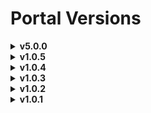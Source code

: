 <!-- Generated by release_change_audit.py on 2025-08-08 14:24:20 -->
<!-- New version v1.0.7 added to Portal Versions -->

# Portal Versions

<details>
<summary><strong>v5.0.0</strong></summary>

**React & Framework**

- react: ^19.0.0  
- react-dom: ^19.0.0  
- next: 15.2.0-canary.74  
- next-themes: ^0.4.4  

**UI Primitives (@radix-ui)**

- @radix-ui/react-alert-dialog: ^1.1.11  
- @radix-ui/react-dialog: ^1.1.6  
- @radix-ui/react-label: ^2.1.2  
- @radix-ui/react-popover: ^1.1.6  
- @radix-ui/react-scroll-area: ^1.2.4  
- @radix-ui/react-slot: ^1.2.0  
- @radix-ui/react-tabs: ^1.1.3  
- @radix-ui/react-tooltip: ^1.1.8  

**Components & Utilities**

- class-variance-authority: ^0.7.1  
- clsx: ^2.1.1  
- js-cookie: ^3.0.5  
- lucide-react: ^0.476.0  
- react-markdown: ^10.1.0  
- sonner: ^2.0.1  
- tailwind-merge: ^3.0.2  
- tailwindcss-animate: ^1.0.7  

**OCI SDK**

- oci-common: ^2.104.0  
- oci-core: ^2.104.0  
- oci-identity: ^2.104.0  
- oci-objectstorage: ^2.104.0  

---

**DevDependencies**

**Build & Lint**

- typescript: ^5  
- tailwindcss: ^4  
- @tailwindcss/postcss: ^4  
- @tailwindcss/typography: ^0.5.16  
- eslint: ^9  
- @eslint/eslintrc: ^3  
- eslint-config-next: 15.2.0-canary.74  
- @types/js-cookie: ^3.0.6  
- @types/node: ^20  
- @types/react: ^19  
- @types/react-dom: ^19  

</details>


<details>
<summary><strong>v1.0.5</strong></summary>

**React & Framework**

- react: ^19.0.0
- react-dom: ^19.0.0
- next: 15.2.0-canary.74
- next-themes: ^0.4.4

**UI Primitives (@radix-ui)**

- @radix-ui/react-alert-dialog: ^1.1.11
- @radix-ui/react-dialog: ^1.1.6
- @radix-ui/react-label: ^2.1.2
- @radix-ui/react-popover: ^1.1.6
- @radix-ui/react-scroll-area: ^1.2.4
- @radix-ui/react-slot: ^1.2.0
- @radix-ui/react-tabs: ^1.1.3
- @radix-ui/react-tooltip: ^1.1.8

**Components & Utilities**

- class-variance-authority: ^0.7.1
- clsx: ^2.1.1
- js-cookie: ^3.0.5
- lucide-react: ^0.476.0
- react-markdown: ^10.1.0
- sonner: ^2.0.1
- tailwind-merge: ^3.0.2
- tailwindcss-animate: ^1.0.7

**OCI SDK**

- oci-common: ^2.104.0
- oci-core: ^2.104.0
- oci-identity: ^2.104.0
- oci-objectstorage: ^2.104.0

---

**DevDependencies**

**Build & Lint**

- typescript: ^5
- tailwindcss: ^4
- @tailwindcss/postcss: ^4
- @tailwindcss/typography: ^0.5.16
- eslint: ^9
- @eslint/eslintrc: ^3
- eslint-config-next: 15.2.0-canary.74

**Type Definitions**

- @types/js-cookie: ^3.0.6
- @types/node: ^20
- @types/react: ^19
- @types/react-dom: ^19

</details>

<details>
<summary><strong>v1.0.4</strong></summary>

**React & Framework**

- react: ^19.0.0
- react-dom: ^19.0.0
- next: 15.2.0-canary.74
- next-themes: ^0.4.4

**UI Primitives (@radix-ui)**

- @radix-ui/react-alert-dialog: ^1.1.11
- @radix-ui/react-dialog: ^1.1.6
- @radix-ui/react-label: ^2.1.2
- @radix-ui/react-popover: ^1.1.6
- @radix-ui/react-scroll-area: ^1.2.4
- @radix-ui/react-slot: ^1.2.0
- @radix-ui/react-tabs: ^1.1.3
- @radix-ui/react-tooltip: ^1.1.8

**Components & Utilities**

- class-variance-authority: ^0.7.1
- clsx: ^2.1.1
- js-cookie: ^3.0.5
- lucide-react: ^0.476.0
- react-markdown: ^10.1.0
- sonner: ^2.0.1
- tailwind-merge: ^3.0.2
- tailwindcss-animate: ^1.0.7

**OCI SDK**

- oci-common: ^2.104.0
- oci-core: ^2.104.0
- oci-identity: ^2.104.0
- oci-objectstorage: ^2.104.0

---

**DevDependencies**

**Build & Lint**

- typescript: ^5
- tailwindcss: ^4
- @tailwindcss/postcss: ^4
- @tailwindcss/typography: ^0.5.16
- eslint: ^9
- eslint-config-next: 15.2.0-canary.74
- @eslint/eslintrc: ^3

**Type Definitions**

- @types/js-cookie: ^3.0.6
- @types/node: ^20
- @types/react: ^19
- @types/react-dom: ^19

</details>

<details>
<summary><strong>v1.0.3</strong></summary>

**React & Framework**

- react: ^19.0.0
- react-dom: ^19.0.0
- next: 15.2.0-canary.74
- next-themes: ^0.4.4

**UI Primitives (@radix-ui)**

- @radix-ui/react-alert-dialog: ^1.1.11
- @radix-ui/react-dialog: ^1.1.6
- @radix-ui/react-label: ^2.1.2
- @radix-ui/react-popover: ^1.1.6
- @radix-ui/react-scroll-area: ^1.2.4
- @radix-ui/react-slot: ^1.2.0
- @radix-ui/react-tabs: ^1.1.3
- @radix-ui/react-tooltip: ^1.1.8

**Components & Utilities**

- class-variance-authority: ^0.7.1
- clsx: ^2.1.1
- js-cookie: ^3.0.5
- lucide-react: ^0.476.0
- react-markdown: ^10.1.0
- sonner: ^2.0.1
- tailwind-merge: ^3.0.2
- tailwindcss-animate: ^1.0.7

**OCI SDK**

- oci-common: ^2.104.0
- oci-core: ^2.104.0
- oci-identity: ^2.104.0
- oci-objectstorage: ^2.104.0

---

**DevDependencies**

**Build & Lint**

- typescript: ^5
- tailwindcss: ^4
- @tailwindcss/postcss: ^4
- @tailwindcss/typography: ^0.5.16
- eslint: ^9
- @eslint/eslintrc: ^3
- eslint-config-next: 15.2.0-canary.74

**Type Definitions**

- @types/js-cookie: ^3.0.6
- @types/node: ^20
- @types/react: ^19
- @types/react-dom: ^19

</details>

<details>
<summary><strong>v1.0.2</strong></summary>

**React & Framework**

- react: ^19.0.0
- react-dom: ^19.0.0
- next: 15.2.0-canary.74
- next-themes: ^0.4.4

**UI Primitives (@radix-ui)**

- @radix-ui/react-alert-dialog: ^1.1.11
- @radix-ui/react-dialog: ^1.1.6
- @radix-ui/react-label: ^2.1.2
- @radix-ui/react-popover: ^1.1.6
- @radix-ui/react-scroll-area: ^1.2.4
- @radix-ui/react-slot: ^1.2.0
- @radix-ui/react-tabs: ^1.1.3
- @radix-ui/react-tooltip: ^1.1.8

**Components & Utilities**

- class-variance-authority: ^0.7.1
- clsx: ^2.1.1
- js-cookie: ^3.0.5
- lucide-react: ^0.476.0
- react-markdown: ^10.1.0
- sonner: ^2.0.1
- tailwind-merge: ^3.0.2
- tailwindcss-animate: ^1.0.7

**OCI SDK**

- oci-common: ^2.104.0
- oci-core: ^2.104.0
- oci-identity: ^2.104.0
- oci-objectstorage: ^2.104.0

---

**DevDependencies**

**Build & Lint**

- typescript: ^5
- tailwindcss: ^4
- @tailwindcss/postcss: ^4
- @tailwindcss/typography: ^0.5.16
- eslint: ^9
- @eslint/eslintrc: ^3
- eslint-config-next: 15.2.0-canary.74

**Type Definitions**

- @types/node: ^20
- @types/react: ^19
- @types/react-dom: ^19
- @types/js-cookie: ^3.0.6

</details>

<details>
<summary><strong>v1.0.1</strong></summary>

- react: ^19.0.0
- react-dom: ^19.0.0
- next: 15.2.0-canary.74
- @radix-ui/react-alert-dialog: ^1.1.11
- @radix-ui/react-dialog: ^1.1.6
- @radix-ui/react-label: ^2.1.2
- @radix-ui/react-popover: ^1.1.6
- @radix-ui/react-scroll-area: ^1.2.4
- @radix-ui/react-slot: ^1.2.0
- @radix-ui/react-tabs: ^1.1.3
- @radix-ui/react-tooltip: ^1.1.8
- class-variance-authority: ^0.7.1
- clsx: ^2.1.1
- js-cookie: ^3.0.5
- lucide-react: ^0.476.0
- next-themes: ^0.4.4
- oci-common: ^2.104.0
- oci-core: ^2.104.0
- oci-identity: ^2.104.0
- oci-objectstorage: ^2.104.0
- react-markdown: ^10.1.0
- sonner: ^2.0.1
- tailwind-merge: ^3.0.2
- tailwindcss-animate: ^1.0.7
- @eslint/eslintrc: ^3
- @tailwindcss/postcss: ^4
- @tailwindcss/typography: ^0.5.16
- @types/js-cookie: ^3.0.6
- @types/node: ^20
- @types/react: ^19
- @types/react-dom: ^19
- eslint: ^9
- eslint-config-next: 15.2.0-canary.74
- tailwindcss: ^4
- typescript: ^5

</details>
